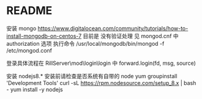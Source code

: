 # README

安装 mongo https://www.digitalocean.com/community/tutorials/how-to-install-mongodb-on-centos-7
目前是 没有验证处理 见 mongod.cnf 中 authorization 选项
执行命令 /usr/local/mongodb/bin/mongod -f /etc/mongod.conf

登录具体流程在 RillServer\mod\login\login 中 forward.login(fd, msg, source)

安装 nodejs8.\*
安装前请检查是否系统有自带的 node
yum groupinstall 'Development Tools'
curl -sL https://rpm.nodesource.com/setup_8.x | bash -
yum install -y nodejs
